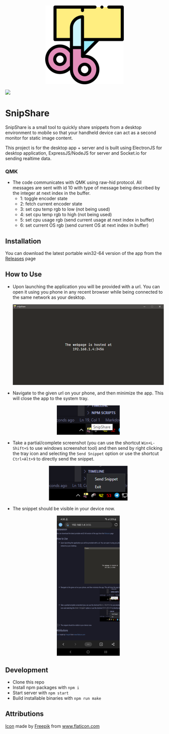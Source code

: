 <p align="center">
<img src="app/Resources/cut-paper.png" width="250" height="250"/>
</p>

![](https://img.shields.io/twitter/follow/retrogeek46?style=social)
# SnipShare
SnipShare is a small tool to quickly share snippets from a desktop environment to mobile so that your handheld device can act as a second monitor for static image content.

This project is for the desktop app + server and is built using ElectronJS for desktop application, ExpressJS/NodeJS for server and Socket.io for sending realtime data.

### QMK
- The code communicates with QMK using raw-hid protocol. All messages are sent with id 10 with type of message being described by the integer at next index in the buffer.
    - 1: toggle encoder state
    - 2: fetch current encoder state
    - 3: set cpu temp rgb to low (not being used)
    - 4: set cpu temp rgb to high (not being used)
    - 5: set cpu usage rgb (send current usage at next index in buffer)
    - 6: set current OS rgb (send current OS at next index in buffer)

## Installation
You can download the latest portable win32-64 version of the app from the [Releases](https://github.com/retrogeek46/snipshare/releases) page

## How to Use
- Upon launching the application you will be provided with a url. You can open it using you phone in any recent browser while being connected to the same network as your desktop.
  <p align="center"><img src="app/Resources/window.png" width="500"/></p>
- Navigate to the given url on your phone, and then minimize the app. This will close the app to the system tray.
  <p align="center"><img src="app/Resources/tray.png" width="200"/></p>
- Take a partial/complete screenshot (you can use the shortcut ```Win+L-Shift+S``` to use windows screenshot tool) and then send by right clicking the tray icon and selecting the ```Send Snippet``` option or use the shortcut ```Ctrl+Alt+9``` to directly send the snippet.
  <p align="center"><img src="app/Resources/sendSnippet.png" width="250"/></p>
- The snippet should be visible in your device now.
  <p align="center"><img src="app/Resources/snippet%20in%20device.jpg" width="200"/></p>

## Development
- Clone this repo
- Install npm packages with `npm i`
- Start server with `npm start`
- Build installable binaries with `npm run make`

## Attributions
<div><a href="https://www.flaticon.com/free-icon/cut-paper_4225062">Icon</a> made by <a href="https://www.freepik.com" title="Freepik">Freepik</a> from <a href="https://www.flaticon.com/" title="Flaticon">www.flaticon.com</a></div>